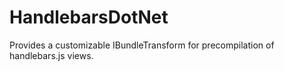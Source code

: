 HandlebarsDotNet
================

Provides a customizable IBundleTransform for precompilation of handlebars.js views.
